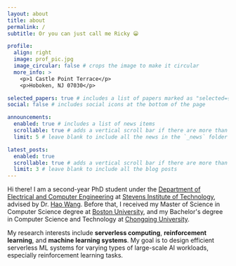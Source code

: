 ```yaml
---
layout: about
title: about
permalink: /
subtitle: Or you can just call me Ricky 😀

profile:
  align: right
  image: prof_pic.jpg
  image_circular: false # crops the image to make it circular
  more_info: >
    <p>1 Castle Point Terrace</p>
    <p>Hoboken, NJ 07030</p>

selected_papers: true # includes a list of papers marked as "selected={true}"
social: false # includes social icons at the bottom of the page

announcements:
  enabled: true # includes a list of news items
  scrollable: true # adds a vertical scroll bar if there are more than 3 news items
  limit: 5 # leave blank to include all the news in the `_news` folder

latest_posts:
  enabled: true
  scrollable: true # adds a vertical scroll bar if there are more than 3 new posts items
  limit: 3 # leave blank to include all the blog posts
---
```


Hi there! I am a second-year PhD student under the [Department of Electrical and Computer Engineering](https://www.stevens.edu/school-engineering-science/departments/electrical-computer-engineering) at [Stevens Institute of Technology](https://www.stevens.edu/), advised by Dr. [Hao Wang](https://intellisys.haow.us/haowang/). Before that, I received my Master of Science in Computer Science degree at [Boston University](https://www.bu.edu/), and my Bachelor's degree in Computer Science and Technology at [Chongqing University](https://english.cqu.edu.cn/).

My research interests include **serverless computing**, **reinforcement learning**, and **machine learning systems**. My goal is to design efficient serverless ML systems for varying types of large-scale AI workloads, especially reinforcement learning tasks.